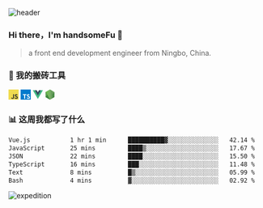 ![header](https://raw.githubusercontent.com/fzq1998/fzq1998/master/header.png)

### Hi there，I'm handsomeFu 👋

> a front end development engineer from Ningbo, China.

### 🔧 我的搬砖工具
<code><img height="20" src="https://raw.githubusercontent.com/github/explore/80688e429a7d4ef2fca1e82350fe8e3517d3494d/topics/javascript/javascript.png" alt="javascript"></code>
<code><img height="20" src="https://raw.githubusercontent.com/github/explore/80688e429a7d4ef2fca1e82350fe8e3517d3494d/topics/typescript/typescript.png" alt="typescript"></code>
<code><img height="20" src="https://raw.githubusercontent.com/github/explore/80688e429a7d4ef2fca1e82350fe8e3517d3494d/topics/vue/vue.png" alt="vue"></code>
<code><img height="20" src="https://raw.githubusercontent.com/github/explore/80688e429a7d4ef2fca1e82350fe8e3517d3494d/topics/nodejs/nodejs.png" alt="nodejs"></code>



### 📊 这周我都写了什么
<!--START_SECTION:waka-->

```text
Vue.js           1 hr 1 min      ██████████▓░░░░░░░░░░░░░░   42.14 %
JavaScript       25 mins         ████▒░░░░░░░░░░░░░░░░░░░░   17.67 %
JSON             22 mins         ████░░░░░░░░░░░░░░░░░░░░░   15.50 %
TypeScript       16 mins         ███░░░░░░░░░░░░░░░░░░░░░░   11.48 %
Text             8 mins          █▒░░░░░░░░░░░░░░░░░░░░░░░   05.99 %
Bash             4 mins          ▓░░░░░░░░░░░░░░░░░░░░░░░░   02.92 %
```

<!--END_SECTION:waka-->


![expedition](https://raw.githubusercontent.com/fzq1998/fzq1998/master/expedition.gif)

